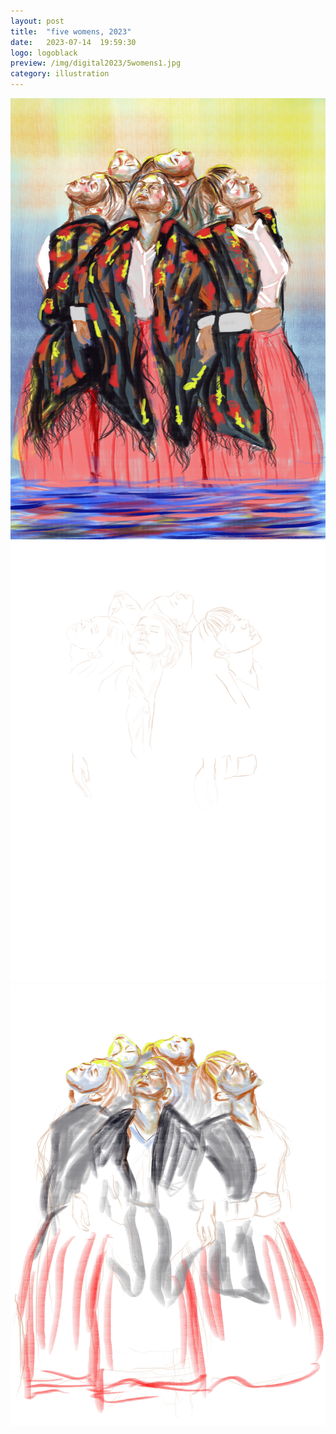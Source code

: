 ```yaml
---
layout: post
title:  "five womens, 2023"
date:   2023-07-14  19:59:30
logo: logoblack
preview: /img/digital2023/5womens1.jpg
category: illustration
---
```


![christine lagarde](/img/digital2023/5womens1.jpg) 
![christine lagarde](/img/digital2023/5womens2.jpg) 
![christine lagarde](/img/digital2023/5womens3.jpg) 


